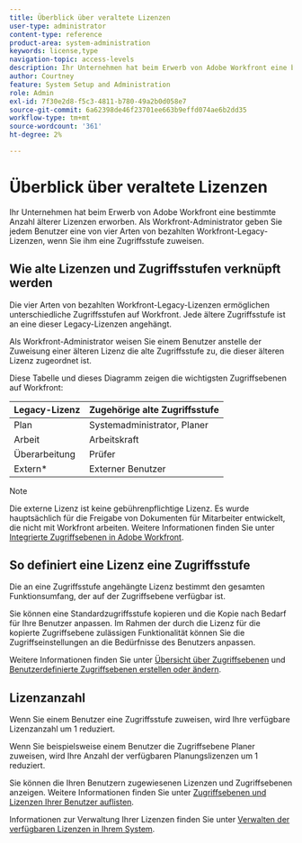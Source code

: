 ```yaml
---
title: Überblick über veraltete Lizenzen
user-type: administrator
content-type: reference
product-area: system-administration
keywords: license,type
navigation-topic: access-levels
description: Ihr Unternehmen hat beim Erwerb von Adobe Workfront eine bestimmte Anzahl von Lizenzen erworben. Als Workfront-Administrator gewähren Sie jedem Benutzer eine von vier Arten bezahlter Workfront-Lizenzen, wenn Sie ihm eine Zugriffsstufe zuweisen.
author: Courtney
feature: System Setup and Administration
role: Admin
exl-id: 7f30e2d8-f5c3-4811-b780-49a2b0d058e7
source-git-commit: 6a62398de46f23701ee663b9effd074ae6b2dd35
workflow-type: tm+mt
source-wordcount: '361'
ht-degree: 2%

---
```


# Überblick über veraltete Lizenzen

Ihr Unternehmen hat beim Erwerb von Adobe Workfront eine bestimmte Anzahl älterer Lizenzen erworben. Als Workfront-Administrator geben Sie jedem Benutzer eine von vier Arten von bezahlten Workfront-Legacy-Lizenzen, wenn Sie ihm eine Zugriffsstufe zuweisen.

## Wie alte Lizenzen und Zugriffsstufen verknüpft werden

Die vier Arten von bezahlten Workfront-Legacy-Lizenzen ermöglichen unterschiedliche Zugriffsstufen auf Workfront. Jede ältere Zugriffsstufe ist an eine dieser Legacy-Lizenzen angehängt.

Als Workfront-Administrator weisen Sie einem Benutzer anstelle der Zuweisung einer älteren Lizenz die alte Zugriffsstufe zu, die dieser älteren Lizenz zugeordnet ist.

Diese Tabelle und dieses Diagramm zeigen die wichtigsten Zugriffsebenen auf Workfront:

| Legacy-Lizenz | Zugehörige alte Zugriffsstufe |
|--- |--- |
| Plan | Systemadministrator, Planer |
| Arbeit | Arbeitskraft |
| Überarbeitung | Prüfer |
| Extern* | Externer Benutzer |

>[!NOTE]
>
>Die externe Lizenz ist keine gebührenpflichtige Lizenz. Es wurde hauptsächlich für die Freigabe von Dokumenten für Mitarbeiter entwickelt, die nicht mit Workfront arbeiten. Weitere Informationen finden Sie unter [Integrierte Zugriffsebenen in Adobe Workfront](/help/quicksilver/administration-and-setup/add-users/access-levels-and-object-permissions/default-access-levels-in-workfront.md).

## So definiert eine Lizenz eine Zugriffsstufe

Die an eine Zugriffsstufe angehängte Lizenz bestimmt den gesamten Funktionsumfang, der auf der Zugriffsebene verfügbar ist.

Sie können eine Standardzugriffsstufe kopieren und die Kopie nach Bedarf für Ihre Benutzer anpassen. Im Rahmen der durch die Lizenz für die kopierte Zugriffsebene zulässigen Funktionalität können Sie die Zugriffseinstellungen an die Bedürfnisse des Benutzers anpassen.

Weitere Informationen finden Sie unter [Übersicht über Zugriffsebenen](../../../administration-and-setup/add-users/access-levels-and-object-permissions/access-levels-overview.md) und [Benutzerdefinierte Zugriffsebenen erstellen oder ändern](../../../administration-and-setup/add-users/configure-and-grant-access/create-modify-access-levels.md).

## Lizenzanzahl

Wenn Sie einem Benutzer eine Zugriffsstufe zuweisen, wird Ihre verfügbare Lizenzanzahl um 1 reduziert.

Wenn Sie beispielsweise einem Benutzer die Zugriffsebene Planer zuweisen, wird Ihre Anzahl der verfügbaren Planungslizenzen um 1 reduziert.

Sie können die Ihren Benutzern zugewiesenen Lizenzen und Zugriffsebenen anzeigen. Weitere Informationen finden Sie unter [Zugriffsebenen und Lizenzen Ihrer Benutzer auflisten](../../../administration-and-setup/add-users/access-levels-and-object-permissions/list-access-levels-and-licenses-for-your-users.md).

Informationen zur Verwaltung Ihrer Lizenzen finden Sie unter [Verwalten der verfügbaren Lizenzen in Ihrem System](../../../administration-and-setup/get-started-wf-administration/manage-available-licenses-in-your-system.md).
